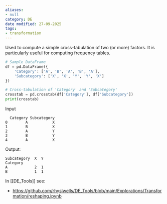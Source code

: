 ```yaml
---
aliases:
- null
category: DE
date modified: 27-09-2025
tags:
- transformation
---
```

Used to compute a simple cross-tabulation of two (or more) factors. It is particularly useful for computing frequency tables.

```python
# Sample DataFrame
df = pd.DataFrame({
    'Category': ['A', 'B', 'A', 'B', 'A'],
    'Subcategory': ['X', 'X', 'Y', 'Y', 'X']
})

# Cross-tabulation of 'Category' and 'Subcategory'
crosstab = pd.crosstab(df['Category'], df['Subcategory'])
print(crosstab)
```

Input
```
  Category Subcategory
0        A           X
1        B           X
2        A           Y
3        B           Y
4        A           X
```

Output:
```
Subcategory  X  Y
Category         
A            2  1
B            1  1
```

In [[DE_Tools]] see:
- https://github.com/rhyslwells/DE_Tools/blob/main/Explorations/Transformation/reshaping.ipynb